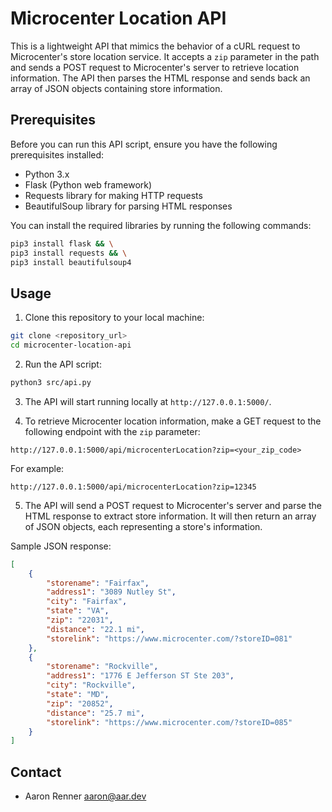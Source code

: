 # Microcenter Location API

This is a lightweight API that mimics the behavior of a cURL request to Microcenter's store location service. It accepts a `zip` parameter in the path and sends a POST request to Microcenter's server to retrieve location information. The API then parses the HTML response and sends back an array of JSON objects containing store information.

## Prerequisites

Before you can run this API script, ensure you have the following prerequisites installed:

- Python 3.x
- Flask (Python web framework)
- Requests library for making HTTP requests
- BeautifulSoup library for parsing HTML responses

You can install the required libraries by running the following commands:

```bash
pip3 install flask && \
pip3 install requests && \
pip3 install beautifulsoup4
```

## Usage

1. Clone this repository to your local machine:

```bash
git clone <repository_url>
cd microcenter-location-api
```

2. Run the API script:

```bash
python3 src/api.py
```

3. The API will start running locally at `http://127.0.0.1:5000/`.

4. To retrieve Microcenter location information, make a GET request to the following endpoint with the `zip` parameter:

```
http://127.0.0.1:5000/api/microcenterLocation?zip=<your_zip_code>
```

For example:

```
http://127.0.0.1:5000/api/microcenterLocation?zip=12345
```

5. The API will send a POST request to Microcenter's server and parse the HTML response to extract store information. It will then return an array of JSON objects, each representing a store's information.

Sample JSON response:

```json
[
    {
        "storename": "Fairfax",
        "address1": "3089 Nutley St",
        "city": "Fairfax",
        "state": "VA",
        "zip": "22031",
        "distance": "22.1 mi",
        "storelink": "https://www.microcenter.com/?storeID=081"
    },
    {
        "storename": "Rockville",
        "address1": "1776 E Jefferson ST Ste 203",
        "city": "Rockville",
        "state": "MD",
        "zip": "20852",
        "distance": "25.7 mi",
        "storelink": "https://www.microcenter.com/?storeID=085"
    }
]
```

## Contact
- Aaron Renner <aaron@aar.dev>